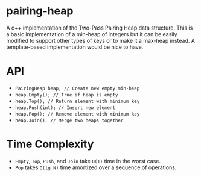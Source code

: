 # pairing-heap
A c++ implementation of the Two-Pass Pairing Heap data structure. This is a basic implementation of a min-heap of integers but it can be easily modified to support other types of keys or to make it a max-heap instead. A template-based implementation would be nice to have.

# API
* `PairingHeap heap; // Create new empty min-heap`
* `heap.Empty(); // True if heap is empty`
* `heap.Top(); // Return element with minimum key`
* `heap.Push(int); // Insert new element`
* `heap.Pop(); // Remove element with minimum key`
* `heap.Join(); // Merge two heaps together`

# Time Complexity
* `Empty`, `Top`, `Push`, and `Join` take `O(1)` time in the worst case.
* `Pop` takes `O(lg N)` time amortized over a sequence of operations.

